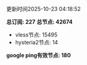 更新时间2025-10-23 04:18:52

**总订阅: 227**
**总节点: 42674**
- vless节点: 15495
- hysteria2节点: 14

**google ping有效节点: 180**
